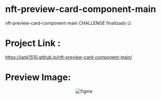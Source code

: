 # nft-preview-card-component-main
nft-preview-card-component-main CHALLENGE finalizado ☑

# Project Link :
https://jank1510.github.io/nft-preview-card-component-main/

# Preview Image:
<p align='center'> 
  
  <img src="https://res.cloudinary.com/dz209s6jk/image/upload/f_auto,q_auto,w_900/Screenshots/wf7oggsxqoj99nn9v1v8.jpg" alt="figma"/>

</p>

